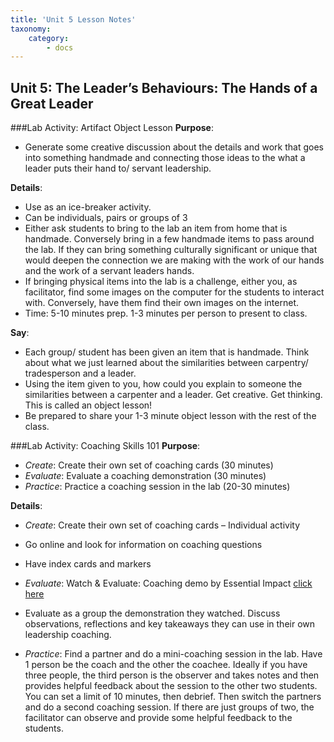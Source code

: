 ```yaml
---
title: 'Unit 5 Lesson Notes'
taxonomy:
    category:
        - docs
---
```


## Unit 5: The Leader’s Behaviours: The Hands of a Great Leader

###Lab Activity: Artifact Object Lesson
**Purpose**:
- Generate some creative discussion about the details and work that goes into something handmade and connecting those ideas to the what a leader puts their hand to/ servant leadership.

**Details**:
-	Use as an ice-breaker activity.
-	Can be individuals, pairs or groups of 3
-	Either ask students to bring to the lab an item from home that is handmade. Conversely bring in a few handmade items to pass around the lab. If they can bring something culturally significant or unique that would deepen the connection we are making with the work of our hands and the work of a servant leaders hands.
-   If bringing physical items into the lab is a challenge, either you, as facilitator, find some images on the computer for the students to interact with. Conversely, have them find their own images on the internet.
-	Time: 5-10 minutes prep. 1-3 minutes per person to present to class.

**Say**:
-	Each group/ student has been given an item that is handmade. Think about what we just learned about the similarities between carpentry/ tradesperson and a leader.
-	Using the item given to you, how could you explain to someone the similarities between a carpenter and a leader.  Get creative. Get thinking. This is called an object lesson!
-	Be prepared to share your 1-3 minute object lesson with the rest of the class.

###Lab Activity: Coaching Skills 101
**Purpose**:
-	*Create*: Create their own set of coaching cards (30 minutes)
-	*Evaluate*: Evaluate a coaching demonstration (30 minutes)
-	*Practice*: Practice a coaching session in the lab (20-30 minutes)

**Details**:
-	*Create*: Create their own set of coaching cards – Individual activity
  - Go online and look for information on coaching questions  
  - Have index cards and markers

-	*Evaluate*: Watch & Evaluate: Coaching demo by Essential Impact [click here](https://essentialimpact.com/blog/excelerate-leadership-dave-marj-coaching-demo/)
  - Evaluate as a group the demonstration they watched. Discuss observations, reflections and key takeaways they can use in their own leadership coaching.
  

-	*Practice*: Find a partner and do a mini-coaching session in the lab. Have 1 person be the coach and the other the coachee. Ideally if you have three people, the third person is the observer and takes notes and then provides helpful feedback about the session to the other two students. You can set a limit of 10 minutes, then debrief. Then switch the partners and do a second coaching session. If there are just groups of two, the facilitator can observe and provide some helpful feedback to the students.

